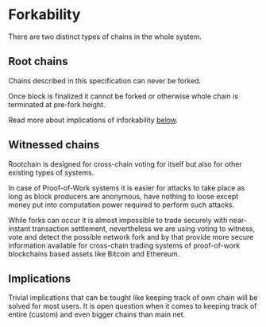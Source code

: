 # Forkability

There are two distinct types of chains in the whole system.

## Root chains

Chains described in this specification can never be forked.

Once block is finalized it cannot be forked or otherwise whole chain is terminated at pre-fork height.

Read more about implications of inforkability [below](#implications).

## Witnessed chains

Rootchain is designed for cross-chain voting for itself but also for other existing types of systems.

In case of Proof-of-Work systems it is easier for attacks to take place as long as block producers are anonymous,
have nothing to loose except money put into computation power required to perform such attacks.

While forks can occur it is almost impossible to trade securely with near-instant transaction settlement,
nevertheless we are using voting to witness, vote and detect the possible network fork and by that provide
more secure information available for cross-chain trading systems of proof-of-work blockchains based assets like Bitcoin and Ethereum.

## Implications

Trivial implications that can be tought like keeping track of own chain will be solved for most users. It is open question when it comes to keeping track of entire (custom) and even bigger chains than main net.
